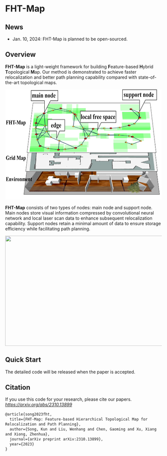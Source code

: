 # FHT-Map

## News
- Jan. 10, 2024: FHT-Map is planned to be open-sourced.

## Overview
**FHT-Map** is a light-weight framework for building **F**eature-based **H**ybrid **T**opological **M**ap.
Our method is demonstrated to achieve faster relocalization and better path planning capability compared with state-of-the-art topological maps.

<p align="center">
  <img src="figure/fig1.png" width = "640" height = "354"/>
</p>

**FHT-Map** consists of two types of nodes: main node and support node.
Main nodes store visual information compressed by convolutional neural network and local laser scan data to enhance subsequent relocalization capability.
Support nodes retain a minimal amount of data to ensure storage efficiency while facilitating path planning.

<p align="center">
  <img src="figure/museum_cons.gif" width = "640" height = "354"/>
</p>

## Quick Start
The detailed code will be released when the paper is accepted.

## Citation
If you use this code for your research, please cite our papers. *https://arxiv.org/abs/2310.13899*

```
@article{song2023fht,
  title={FHT-Map: Feature-based Hierarchical Topological Map for Relocalization and Path Planning},
  author={Song, Kun and Liu, Wenhang and Chen, Gaoming and Xu, Xiang and Xiong, Zhenhua},
  journal={arXiv preprint arXiv:2310.13899},
  year={2023}
}
```
